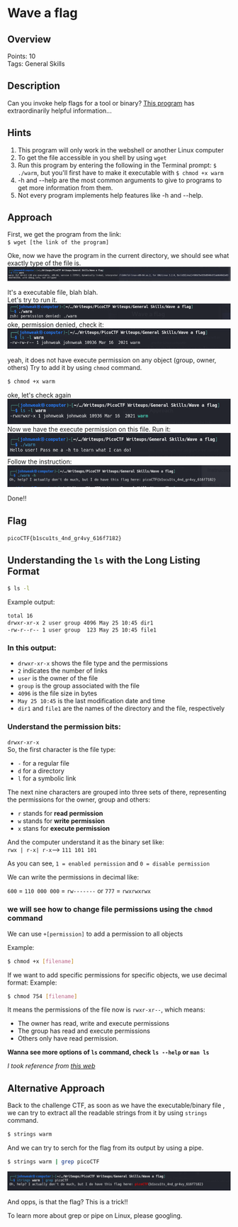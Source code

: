 # Wave a flag

## Overview
Points: 10\
Tags: General Skills
## Description
Can you invoke help flags for a tool or binary? [This program](./warm) has extraordinarily helpful information...
## Hints
1. This program will only work in the webshell or another Linux computer
2. To get the file accessible in you shell by using `wget`
3. Run this program by entering the following in the Terminal prompt: `$ ./warm`, but you'll first have to make it executable with `$ chmod +x warm`
4. -h and --help are the most common arguments to give to programs to get more information from them.
5. Not every program implements help features like -h and --help.
## Approach

First, we get the program from the link:\
`$ wget [the link of the program]`

Oke, now we have the program in the current directory, we should see what exactly type of the file is. 
![alt text](image.png)

It's a executable file, blah blah. \
Let's try to run it.
![alt text](image-1.png)
oke, permission denied, check it:
![alt text](image-2.png)

yeah, it does not have execute permission on any object (group, owner, others)
Try to add it by using `chmod` command.
```bash
$ chmod +x warm
```
oke, let's check again
![alt text](image-3.png)
Now we have the execute permission on this file. Run it:
![alt text](image-4.png)
Follow the instruction:
![alt text](image-5.png)

Done!!
## Flag

`picoCTF{b1scu1ts_4nd_gr4vy_616f7182}`

## Understanding the `ls` with the Long Listing Format

```bash
$ ls -l
```
Example output:

```
total 16
drwxr-xr-x 2 user group 4096 May 25 10:45 dir1
-rw-r--r-- 1 user group  123 May 25 10:45 file1
```
### In this output:
- `drwxr-xr-x` shows the file type and the permissions
- `2` indicates the number of links
- `user` is the owner of the file
- `group` is the group associated with the file
- `4096` is the file size in bytes
- `May 25 10:45` is the last modification date and time
- `dir1` and `file1` are the names of the directory and the file, respectively

### Understand the permission bits:
`drwxr-xr-x`\
So, the first character is the file type:
- `-` for a regular file
- `d` for a directory
- `l` for a symbolic link

The next nine characters are grouped into three sets of there, representing the permissions for the owner, group and others:
- `r` stands for **read permission**
- `w` stands for **write permission**
- `x` stans for **execute permission**

And the computer understand it as the binary set like:\
`rwx | r-x| r-x`--> `111 101 101`

As you can see, `1 = enabled permission` and `0 = disable permission`

We can write the permissions in decimal like:

`600` = `110 000 000` = `rw-------` or `777` = `rwxrwxrwx`

### we will see how to change file permissions using the `chmod` command

We can use `+[permission]` to add a permission to all objects

Example:
```bash
$ chmod +x [filename]
```

If we want to add specific permissions for specific objects, we use decimal format:
Example:
```bash
$ chmod 754 [filename]
```

It means the permissions of the file now is `rwxr-xr--`, which means:
- The owner has read, write and execute permissions
- The group has read and execute permissions
- Others only have read permission.

**Wanna see more options of `ls` command, check `ls --help` or `man ls`**

*I took reference from [this web](https://linuxconfig.org/understanding-of-ls-command-with-a-long-listing-format-output-with-permission-bits)*

## Alternative Approach 

Back to the challenge CTF, as soon as we have the executable/binary file , we can try to extract all the readable strings from it by using `strings` command.

```bash
$ strings warm
```

And we can try to serch for the flag from its output by using a pipe.
```bash
$ strings warm | grep picoCTF
```
![alt text](image-6.png)

And opps, is that the flag? This is a trick!!

To learn more about grep or pipe on Linux, please googling.
